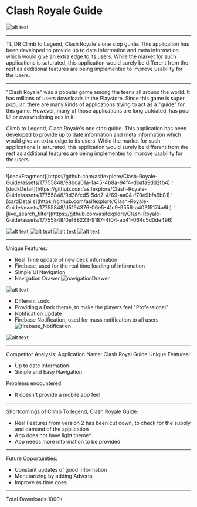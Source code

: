 # Clash Royale Guide
![alt text](https://asifexplore.com/github_images/Clash_Royale_Guide/Magical_chest.png)
<hr>

TL;DR
Climb to Legend, Clash Royale's one stop guide. This application has been developed to provide up to date information and meta information which would give an extra edge to its users. While the market for such applications is saturated, this application would surely be different from the rest as additional features are being implemented to improve usability for the users.
<hr>

"Clash Royale" was a popular game among the teens all around the world. It has millions of users downloads in the Playstore. Since this game is super popular, there are many kinds of applications trying to act as a "guide" for this game. However, many of those applications are long outdated, has poor UI or overwhelming ads in it.

Climb to Legend, Clash Royale's one stop guide. This application has been developed to provide up to date information and meta information which would give an extra edge to its users. While the market for such applications is saturated, this application would surely be different from the rest as additional features are being implemented to improve usability for the users.
<hr>
![deckFragment](https://github.com/asifexplore/Clash-Royale-Guide/assets/17755848/e8bca01a-1a45-4b8a-94f4-dbafa9dd2fb4)
![deckDetail](https://github.com/asifexplore/Clash-Royale-Guide/assets/17755848/9d36fcd5-5dd7-4f69-aa04-f70e9bfa6b81)
![cardDetails](https://github.com/asifexplore/Clash-Royale-Guide/assets/17755848/d5194376-06e5-41c9-9556-a40315174a6b)
![live_search_filter](https://github.com/asifexplore/Clash-Royale-Guide/assets/17755848/0e188223-9187-4f04-ab41-064c5d0de496)

![alt text](https://asifexplore.com/github_images/Clash_Royale_Guide/deckFragment.PNG)
![alt text](https://asifexplore.com/github_images/Clash_Royale_Guide/cardFragment.PNG)
![alt text](https://asifexplore.com/github_images/Clash_Royale_Guide/cardDetails.PNG) 
![alt text](https://asifexplore.com/github_images/Clash_Royale_Guide/live_search_filter.PNG)
<hr>

Unique Features:
- Real Time update of new deck information
- Firebase, used for the real time loading of information
- Simple UI Navigation
- Navigation Drawer
![navigationDrawer](https://github.com/asifexplore/Clash-Royale-Guide/assets/17755848/c478c53e-c42e-40b7-b36f-fbe7b006315a)

![alt text](https://asifexplore.com/github_images/Clash_Royale_Guide/navigationDrawer.PNG)

- Different Look
- Providing a Dark theme, to make the players feel "Professional"
- Notification Update
- Firebase Notification, used for mass notification to all users
![firebase_Notification](https://github.com/asifexplore/Clash-Royale-Guide/assets/17755848/f3062f8d-784c-44af-a496-bc518b22faa5)

![alt text](https://asifexplore.com/github_images/Clash_Royale_Guide/firebase_Notification.PNG)
<hr>

Competitor Analysis:
Application Name: Clash Royal Guide
Unique Features:
- Up to date information
- Simple and Easy Navigation

Problems encountered:
- It doesn't provide a mobile app feel
<hr>

Shortcomings of Climb To legend, Clash Royale Guide:
- Real Features from version 2 has been cut down, to check for the supply and demand of the application
- App does not have light theme*
- App needs more information to be provided
<hr>

Future Opportunities:
- Constant updates of good information
- Monetarizing by adding Adverts
- Improve as time goes

<hr>
Total Downloads:1000+
